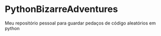 # PythonBizarreAdventures
Meu repositório pessoal para guardar pedaços de código aleatórios em python

